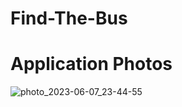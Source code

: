 # Find-The-Bus

# Application Photos
![photo_2023-06-07_23-44-55](https://github.com/akkirathore821/Find-The-Bus/assets/69900762/c46cea06-0fbe-46f5-b35c-96985224e881)
